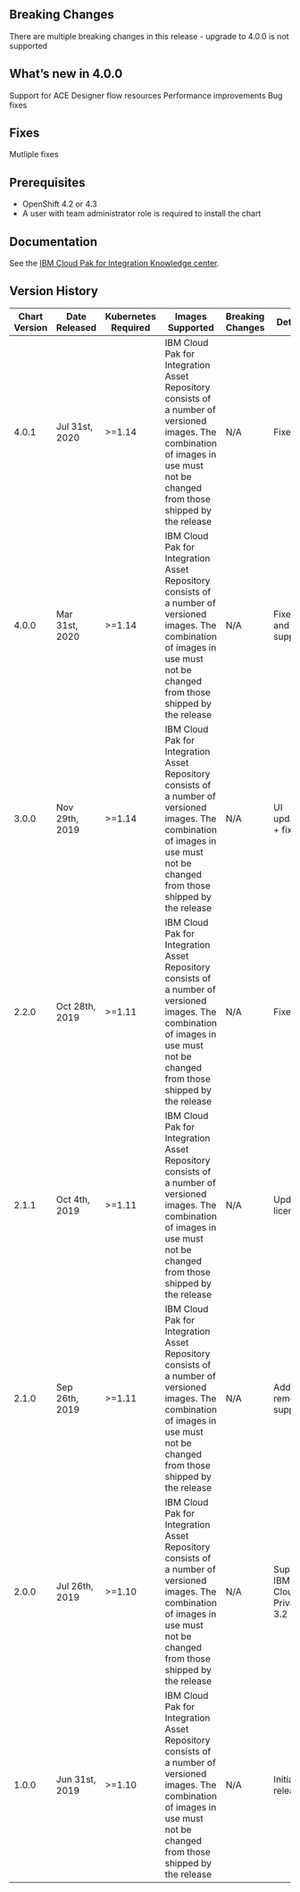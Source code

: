## Breaking Changes
There are multiple breaking changes in this release - upgrade to 4.0.0 is not supported

## What’s new in 4.0.0
Support for ACE Designer flow resources
Performance improvements
Bug fixes

## Fixes
Mutliple fixes

## Prerequisites
* OpenShift 4.2 or 4.3 
* A user with team administrator role is required to install the chart

## Documentation
See the [IBM Cloud Pak for Integration Knowledge center](https://www.ibm.com/support/knowledgecenter/SSGT7J).

## Version History
| Chart Version | Date Released  | Kubernetes Required | Images Supported                                                                                                                                                                | Breaking Changes | Details                       |
| ------------- | -------------- | ------------------- | ------------------------------------------------------------------------------------------------------------------------------------------------------------------------------- | ---------------- | ----------------------------- |
| 4.0.1         | Jul 31st, 2020 | \>=1.14             | IBM Cloud Pak for Integration Asset Repository consists of a number of versioned images. The combination of images in use must not be changed from those shipped by the release | N/A              | Fixes        |
| 4.0.0         | Mar 31st, 2020 | \>=1.14             | IBM Cloud Pak for Integration Asset Repository consists of a number of versioned images. The combination of images in use must not be changed from those shipped by the release | N/A              | Fixes and ACE support         |
| 3.0.0         | Nov 29th, 2019 | \>=1.14             | IBM Cloud Pak for Integration Asset Repository consists of a number of versioned images. The combination of images in use must not be changed from those shipped by the release | N/A              | UI updates + fixes            |
| 2.2.0         | Oct 28th, 2019 | \>=1.11             | IBM Cloud Pak for Integration Asset Repository consists of a number of versioned images. The combination of images in use must not be changed from those shipped by the release | N/A              | Fixes                         |
| 2.1.1         | Oct 4th, 2019  | \>=1.11             | IBM Cloud Pak for Integration Asset Repository consists of a number of versioned images. The combination of images in use must not be changed from those shipped by the release | N/A              | Updated license               |
| 2.1.0         | Sep 26th, 2019 | \>=1.11             | IBM Cloud Pak for Integration Asset Repository consists of a number of versioned images. The combination of images in use must not be changed from those shipped by the release | N/A              | Add Git remote support        |
| 2.0.0         | Jul 26th, 2019 | \>=1.10             | IBM Cloud Pak for Integration Asset Repository consists of a number of versioned images. The combination of images in use must not be changed from those shipped by the release | N/A              | Support IBM Cloud Private 3.2 |
| 1.0.0         | Jun 31st, 2019 | \>=1.10             | IBM Cloud Pak for Integration Asset Repository consists of a number of versioned images. The combination of images in use must not be changed from those shipped by the release | N/A              | Initial release               |
